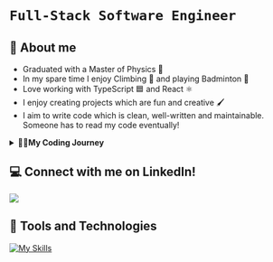 # `Full-Stack Software Engineer`
## 🚀 About me
- Graduated with a Master of Physics 📜
- In my spare time I enjoy Climbing 🧗 and playing Badminton 🏸
- Love working with TypeScript 🟦 and React ⚛️
- I enjoy creating projects which are fun and creative 🖌️
- I aim to write code which is clean, well-written and maintainable. Someone has to read my code eventually!

<details>
  <summary>🏃‍♂️<strong>My Coding Journey</strong></summary>
  <img src="https://media.tenor.com/DimzPZMypFcAAAAd/laptop.gif" style="height: 200px;"/>
  <br>
  At University I studied Physics having the oppurtunity to learn both Python and C in the context of Scientific Computing and High-Performance Computing and this is where my love for coding started. In my penultimate year, I knew I wanted to pursue a career which involved programming, but also one which allowed me to be creative and expressive with the code I write. This eventually lead me to learning JavaScript and the rest was history.
</details>

## 💻 Connect with me on LinkedIn!
<a href="https://www.linkedin.com/in/aiden-huynh/"><img src="https://img.shields.io/badge/LinkedIn-0077B5?style=for-the-badge&logo=linkedin&logoColor=white" /></a>

## 🧰 Tools and Technologies
[![My Skills](https://skills.thijs.gg/icons?i=ts,js,html,css,tailwind,angular,react,nextjs,svelte,nodejs,mongodb,postgres&theme=dark)](https://skills.thijs.gg)
